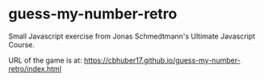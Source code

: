 # guess-my-number-retro

Small Javascript exercise from Jonas Schmedtmann's Ultimate Javascript Course.

URL of the game is at: https://cbhuber17.github.io/guess-my-number-retro/index.html
